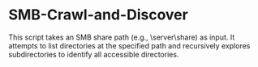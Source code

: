 # SMB-Crawl-and-Discover
This script takes an SMB share path (e.g., \\server\share) as input. It attempts to list directories at the specified path and recursively explores subdirectories to identify all accessible directories.
